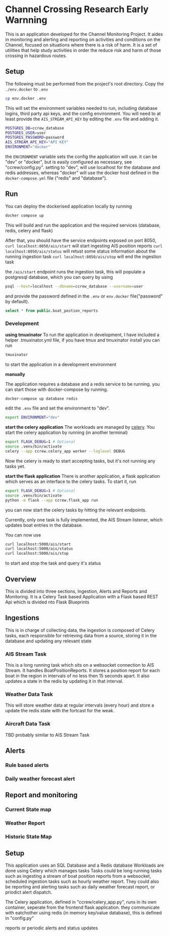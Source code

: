 # Channel Crossing Research Early Warnning
This is an application developed for the Channel Monitoring Project.
It aides in monitoring and alerting and reporting on activities and conditions on the Channel, focused on situations where there is a risk of harm. It is a set of utilities that help study activities in order the reduce risk and harm of those crossing in hazardous routes.

## Setup
The following must be performed from the project's root directory.
Copy the `./env.docker` to `.env` 

```bash
cp env.docker .env
```

This will set the environment variables needed to run, including database logins, third party api keys, and the config environment.
You will need to at least provide the `AIS_STREAM_API_KEY` by editing the `.env` file and adding it.

```sh
POSTGRES_DB=ccrew_database
POSTGRES_USER=user
POSTGRES_PASSWORD=password
AIS_STREAM_API_KEY="API KEY"
ENVIRONMENT="docker"
```

the `ENVIRONMENT` variable sets the config the application will use. it can be "dev" or "docker", but is easily configured as  necessary, see "ccrew/config.py". setting to "dev", will use localhost for the database and redis addresses, whereas "docker" will use the docker host defined in the `docker-compose.yml` file ("redis" and "database").


## Run
You can deploy the dockerised application locally by running

```bash
docker compose up
```

This will build and run the application and the required services (database, redis, celery and flask)

After that, you should have the service endpoints exposed on port 8050,
`curl localhost:8050/ais/start` will start ingesting AIS position reports
`curl localhost:8050/ais/status` will retust some status information about the running ingestion task
`curl localhost:8050/ais/stop` will end the ingestion task

the `/ais/start` endpoint runs the ingestion task, this will populate a postgresql database, which you can query by using
```bash
psql --host=localhost --dbname=ccrew_database --username=user
```

and provide the password defined in the `.env` or `env.docker` file("password" by default).

```sql
select * from public.boat_postion_reports
```

### Development
**using tmuxinator**
To run the application in development, I have included a helper .tmuxinator.yml file, if you have tmux and tmuxinator install you can run
```bash
tmuxinator
```
to start the application in a development environment

**manually**

The application requires a database and a redis service to be running.
you can start those with docker-compose by running.
```bash
docker-compose up database redis
```

edit the `.env` file and set the environment to "dev".
```sh
export ENVIRONMENT="dev"
```

**start the celery application**
The workloads are managed by [celery](https://docs.celeryq.dev/en/stable/). You start the celery application by running (in another terminal)

```bash
export FLASK_DEBUG=1 # Optional
source .venv/bin/activate
celery --app ccrew.celery_app worker --loglevel DEBUG
```

Now the celery is ready to start accepting tasks, but it's not running any tasks yet.

**start the flask application**
There is another application, a flask application which serves as an interface to the celery tasks. To start it, run

```bash
export FLASK_DEBUG=1 # Optional
source .venv/bin/activate
python -m flask --app ccrew.flask_app run
```

you can now start the celery tasks by hitting the relevant endpoints.

Currently, only one task is fully implemented, the AIS Stream listener, which updates boat entries in the database. 

You can now use

```bash
curl localhost:5000/ais/start
curl localhost:5000/ais/status
curl localhost:5000/ais/stop
```

to start and stop the task and query it's status


## Overview
This is divided into three sections, Ingestion, Alerts and Reports and Monitoring.
It is a Celery Task based Application with a Flask based REST Api which is divided nto Flask Blueprints


## Ingestions
This is in charge of collecting data, the ingestion is composed of Celery tasks, each responsible for retrieving data from a source, storing it in the database and updating any relevant state

### AIS Stream Task
This is a long running task which sits on a websocket connection to AIS Stream. 
It handles BoatPositionReports. It stores a position report for each boat in the region in intervals of no less then 15 seconds apart.
It also updates a state in the redis by updating it in that interval.

### Weather Data Task
This will store weather data at regular intervals (every hour) and store a update the redis state with the fortcast for the weak.

### Aircraft Data Task
TBD probably similar to AIS Stream Task


## Alerts

### Rule based alerts

### Daily weather forecast alert

## Report and monitoring

### Current State map

### Weather Report

### Historic State Map

## Setup

This application uses an SQL Database and a Redis database
Workloads are done using Celery which manages tasks
Tasks could be long running tasks such as ingesting a stream of boat position reports from a websocket, scheduled ingestion tasks such as hourly weather report. They could also be reporting and alerting tasks such as daily weather forecast report, or priodict alert dispatch.

The Celery application, defined in "ccrew/celery_app.py", runs in its own container, seperate from the frontend flask application. they communicate with eatchother using redis (in memory key/value database), this is defined in "config.py"

reports or periodic alerts and status updates




